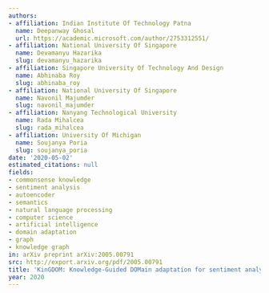 ```yaml
---
authors:
- affiliation: Indian Institute Of Technology Patna
  name: Deepanway Ghosal
  url: https://academic.microsoft.com/author/2753312551/
- affiliation: National University Of Singapore
  name: Devamanyu Hazarika
  slug: devamanyu_hazarika
- affiliation: Singapore University Of Technology And Design
  name: Abhinaba Roy
  slug: abhinaba_roy
- affiliation: National University Of Singapore
  name: Navonil Majumder
  slug: navonil_majumder
- affiliation: Nanyang Technological University
  name: Rada Mihalcea
  slug: rada_mihalcea
- affiliation: University Of Michigan
  name: Soujanya Poria
  slug: soujanya_poria
date: '2020-05-02'
estimated_citations: null
fields:
- commonsense knowledge
- sentiment analysis
- autoencoder
- semantics
- natural language processing
- computer science
- artificial intelligence
- domain adaptation
- graph
- knowledge graph
in: arXiv preprint arXiv:2005.00791
src: http://export.arxiv.org/pdf/2005.00791
title: 'KinGDOM: Knowledge-Guided DOMain adaptation for sentiment analysis'
year: 2020
---
```

